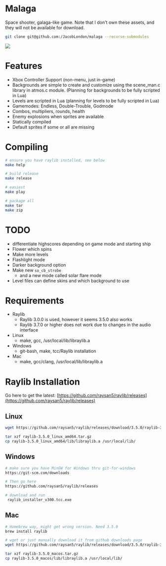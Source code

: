 # Malaga
Space shooter, galaga-like game. Note that I don't own these assets, and they will not be available for download.

```bash
git clone git@github.com:/JacobLondon/malaga --recurse-submodules
```

![](https://user-images.githubusercontent.com/17059471/147126396-6eacfa7b-8010-4b27-a970-b1b2ecd106d4.png)

# Features
* Xbox Controller Support (non-menu, just in-game)
* Backgrounds are simple to create and customize using the scene_man.c library in atmos.c module. (Planning for backgrounds to be fully scripted in Lua)
* Levels are scripted in Lua (planning for levels to be fully scripted in Lua)
* Gamemodes: Endless, Double-Trouble, Godmode
* Combos, multipliers, rounds, health
* Enemy explosions when sprites are available
* Statically compiled
* Default sprites if some or all are missing

# Compiling
```bash
# ensure you have raylib installed, see below
make help

# build release
make release

# easiest
make play

# package all
make tar
make zip
```

# TODO
* differentiate highscores depending on game mode and starting ship
* Flower which spins
* Make more levels
* Flashlight mode
* Darker background option
* Make new `so_cb_strobe`
  * and a new mode called solar flare mode
* Level files can define skins and which background to use

# Requirements
* Raylib
  * Raylib 3.0.0 is used, however it seems 3.5.0 also works
  * Raylib 3.7.0 or higher does not work due to changes in the audio interface
* Linux
  * make, gcc, /usr/local/lib/libraylib.a
* Windows
  * git-bash, make, tcc/Raylib installation
* Mac
  * make, gcc/clang, /usr/local/lib/libraylib.a

# Raylib Installation
Go here to get the latest: [https://github.com/raysan5/raylib/releases](https://github.com/raysan5/raylib/releases)

## Linux
```bash
wget https://github.com/raysan5/raylib/releases/download/3.5.0/raylib-3.5.0_linux_amd64.tar.gz

tar xzf raylib-3.5.0_linux_amd64.tar.gz
cp raylib-3.5.0_linux_amd64/lib/libraylib.a /usr/local/lib/
```

## Windows
```bash
# make sure you have MinGW for Windows thru git-for-windows
https://git-scm.com/downloads

# Then go here
https://github.com/raysan5/raylib/releases

# download and run
 raylib_installer_v300.tcc.exe
```

## Mac
```bash
# Homebrew way, might get wrong version. Need 3.5.0
brew install raylib

# wget or just manually download it from github downloads page
wget https://github.com/raysan5/raylib/releases/download/3.5.0/raylib-3.5.0_macos.tar.gz

tar xzf raylib-3.5.0_macos.tar.gz
cp raylib-3.5.0_macos/lib/libraylib.a /usr/local/lib/
```
